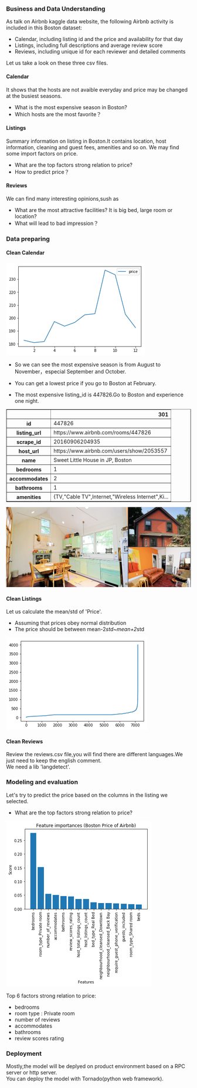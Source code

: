 ### Business and Data Understanding

As talk on Airbnb kaggle data website, the following Airbnb activity is included in this Boston dataset: 

* Calendar, including listing id and the price and availability for that day
* Listings, including full descriptions and average review score 
* Reviews, including unique id for each reviewer and detailed comments 


Let us take a look on these three csv files.

#### Calendar


It shows that the hosts are not avaible everyday and price may be changed at the busiest seasons. 

* What is the most expensive season in Boston? 
* Which hosts are the most favorite？

#### Listings


Summary information on listing in Boston.It contains location, host information, cleaning and guest fees, amenities and so on.
We may find some import factors on price.

* What are the top factors strong relation to price?
* How to predict price？


#### Reviews


We can find many interesting opinions,sush as 

* What are the most attractive facilities? It is big bed, large room or location?
* What will lead to bad impression？

### Data preparing

#### Clean Calendar



![png](https://raw.githubusercontent.com/ahomer/ahomer.github.io/master/data/assets/images/output_16_1.png)


* So we can see the most expensive season is from August to November，especial September and October. 
* You can get a lowest price if you go to Boston at February.



* The most expensive listing_id is 447826.Go to Boston and experience one night.


<div>
<style scoped>
    .dataframe tbody tr th:only-of-type {
        vertical-align: middle;
    }

    .dataframe tbody tr th {
        vertical-align: top;
    }

    .dataframe thead th {
        text-align: right;
    }
</style>
<table border="1" class="dataframe">
  <thead>
    <tr style="text-align: right;">
      <th></th>
      <th>301</th>
    </tr>
  </thead>
  <tbody>
    <tr>
      <th>id</th>
      <td>447826</td>
    </tr>
    <tr>
      <th>listing_url</th>
      <td>https://www.airbnb.com/rooms/447826</td>
    </tr>
    <tr>
      <th>scrape_id</th>
      <td>20160906204935</td>
    </tr>
    <tr>
      <th>host_url</th>
      <td>https://www.airbnb.com/users/show/2053557</td>
    </tr>
    <tr>
      <th>name</th>
      <td>Sweet Little House in JP, Boston</td>
    </tr>
    <tr>
      <th>bedrooms</th>
      <td>1</td>
    </tr>
    <tr>
      <th>accommodates</th>
      <td>2</td>
    </tr>
    <tr>
      <th>bathrooms</th>
      <td>1</td>
    </tr>
    <tr>
      <th>amenities</th>
      <td>{TV,"Cable TV",Internet,"Wireless Internet",Ki...</td>
    </tr>
  </tbody>
</table>
</div>



![Sweet Little House in JP, Boston](https://raw.githubusercontent.com/ahomer/ahomer.github.io/master/data/assets/images/447826.png)

#### Clean Listings


Let us calculate the mean/std of 'Price'.

* Assuming that prices obey normal distribution
* The price should be between mean-2*std~mean+2*std



![png](https://raw.githubusercontent.com/ahomer/ahomer.github.io/master/data/assets/images/output_27_1.png)



#### Clean Reviews

Review the reviews.csv file,you will find there are different languages.We just need to keep the english comment.<br>
We need a lib 'langdetect'.






### Modeling and  evaluation

Let's try to predict the price based on the columns in the listing we selected.


* What are the top factors strong relation to price?




![png](https://raw.githubusercontent.com/ahomer/ahomer.github.io/master/data/assets/images/output_39_1.png)


Top 6 factors strong relation to price:

* bedrooms
* room type : Private room
* number of reviews
* accommodates
* bathrooms
* review scores rating


### Deployment

Mostly,the model will be deplyed on product environment based on a RPC server or http server.<br>
You can deploy the model with Tornado(python web framework).


